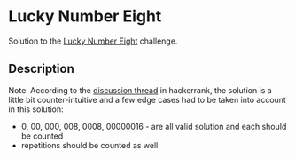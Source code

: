 # Lucky Number Eight

Solution to the [Lucky Number Eight](https://www.hackerrank.com/contests/w28/challenges/lucky-number-eight)
challenge.

## Description

Note: According to the [discussion thread](https://www.hackerrank.com/contests/w28/challenges/lucky-number-eight/forum)
in hackerrank, the solution is a little bit counter-intuitive and a few edge
cases had to be taken into account in this solution:

- 0, 00, 000, 008, 0008, 00000016 - are all valid solution and each should
  be counted
- repetitions should be counted as well
